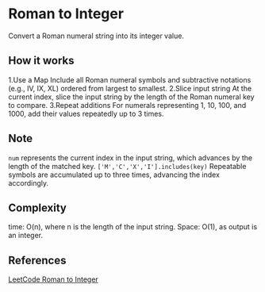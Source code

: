 # Roman to Integer

Convert a Roman numeral string into its integer value.

## How it works

1.Use a Map
 Include all Roman numeral symbols and subtractive notations (e.g., IV, IX, XL) ordered from largest to smallest.
2.Slice input string
 At the current index, slice the input string by the length of the Roman numeral key to compare.
3.Repeat additions
 For numerals representing 1, 10, 100, and 1000, add their values repeatedly up to 3 times.

## Note

`num` represents the current index in the input string, which advances by the length of the matched key.
`['M','C','X','I'].includes(key)` Repeatable symbols are accumulated up to three times, advancing the index accordingly.

## Complexity

time: O(n), where n is the length of the input string.
Space: O(1), as output is an integer.

## References
[LeetCode Roman to Integer](https://leetcode.com/problems/roman-to-integer/)